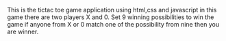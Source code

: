 This is the tictac toe game application using html,css and javascript in this game there are two players X and 0.
 Set 9 winning possibilities to win the game if anyone from X or 0 match one of the possibility from nine then you are winner.
